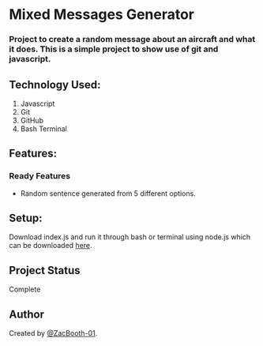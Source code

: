 # Mixed Messages Generator

### Project to create a random message about an aircraft and what it does. This is a simple project to show use of git and javascript.

## Technology Used:

1. Javascript
2. Git
3. GitHub
4. Bash Terminal

## Features:
### Ready Features
+ Random sentence generated from 5 different options.

## Setup:
Download index.js and run it through bash or terminal using node.js which can be downloaded [here](https://nodejs.org/en/).

## Project Status
Complete

## Author
Created by [@ZacBooth-01](https://github.com/ZacBooth-01).